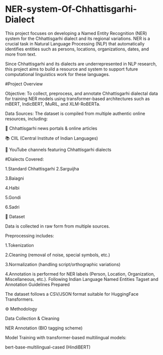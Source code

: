# NER-system-Of-Chhattisgarhi-Dialect
This project focuses on developing a Named Entity Recognition (NER) system for the Chhattisgarhi dialect and its regional variations.
NER is a crucial task in Natural Language Processing (NLP) that automatically identifies entities such as persons, locations, organizations, dates, and more from text.

Since Chhattisgarhi and its dialects are underrepresented in NLP research, this project aims to build a resource and system to support future computational linguistics work for these languages.


#Project Overview

Objective:
To collect, preprocess, and annotate Chhattisgarhi dialectal data for training NER models using transformer-based architectures such as mBERT, IndicBERT, MuRIL, and XLM-RoBERTa.

Data Sources:
The dataset is compiled from multiple authentic online resources, including:

📰 Chhattisgarhi news portals & online articles

📚 CIIL (Central Institute of Indian Languages)

🎥 YouTube channels featuring Chhattisgarhi dialects

#Dialects Covered:

1.Standard Chhattisgarhi
2.Sarguijha

3.Baiagni

4.Halbi

5.Gondi

6.Sadri


📂 Dataset

Data is collected in raw form from multiple sources.

Preprocessing includes:

1.Tokenization

2.Cleaning (removal of noise, special symbols, etc.)

3.Normalization (handling script/orthographic variations)

4.Annotation is performed for NER labels (Person, Location, Organization, Miscellaneous, etc.). Following Indian Language Named Entities Tagset and Annotation
Guidelines
Prepared

The dataset follows a CSV/JSON format suitable for HuggingFace Transformers.

⚙️ Methodology

Data Collection & Cleaning

NER Annotation (BIO tagging scheme)

Model Training with transformer-based multilingual models:

bert-base-multilingual-cased (HindiBERT)

